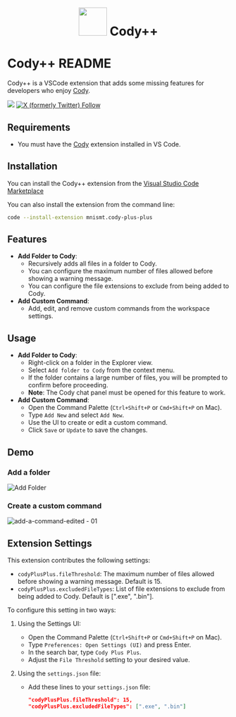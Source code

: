 <div align=center>

# <img src="https://i.imgur.com/vgcnIwy.png" width="64">  Cody++

</div>

# Cody++ README

Cody++ is a VSCode extension that adds some missing features for developers who enjoy [Cody](https://sourcegraph.com/cody).

[![](https://img.shields.io/badge/Chat_with_Cody++-Ask_Cody-%238A16D7?labelColor=%23383838)](https://sourcegraph.com/github.com/mnismt/CodyPlusPlus)
[![X (formerly Twitter) Follow](https://img.shields.io/twitter/follow/CodyPlusPlus)](https://twitter.com/CodyPlusPlus)

## Requirements

- You must have the [Cody](https://marketplace.visualstudio.com/items?itemName=sourcegraph.cody-ai) extension installed in VS Code.

## Installation

You can install the Cody++ extension from the [Visual Studio Code Marketplace](https://marketplace.visualstudio.com/items?itemName=mnismt.cody-plus-plus)

You can also install the extension from the command line:

```sh
code --install-extension mnismt.cody-plus-plus
```

## Features

- **Add Folder to Cody**:
  - Recursively adds all files in a folder to Cody.
  - You can configure the maximum number of files allowed before showing a warning message.
  - You can configure the file extensions to exclude from being added to Cody.
- **Add Custom Command**:
  - Add, edit, and remove custom commands from the workspace settings.

## Usage

- **Add Folder to Cody**:
  - Right-click on a folder in the Explorer view.
  - Select `Add folder to Cody` from the context menu.
  - If the folder contains a large number of files, you will be prompted to confirm before proceeding.
  - **Note**: The Cody chat panel must be opened for this feature to work.
- **Add Custom Command**:
  - Open the Command Palette (`Ctrl+Shift+P` or `Cmd+Shift+P` on Mac).
  - Type `Add New` and select `Add New`.
  - Use the UI to create or edit a custom command.
  - Click `Save` or `Update` to save the changes.

## Demo

### Add a folder

![Add Folder](https://github.com/mnismt/codyplusplus/assets/27861064/726ec181-b33e-484f-bbe3-ceab9d6cdda5)

### Create a custom command

![add-a-command-edited - 01](https://github.com/mnismt/codyplusplus/assets/27861064/d915d3ca-1eea-4dea-b69d-654b0f75d14f)

## Extension Settings

This extension contributes the following settings:

- `codyPlusPlus.fileThreshold`: The maximum number of files allowed before showing a warning message. Default is 15.
- `codyPlusPlus.excludedFileTypes`: List of file extensions to exclude from being added to Cody. Default is [".exe", ".bin"].

To configure this setting in two ways:

1. Using the Settings UI:
    - Open the Command Palette (`Ctrl+Shift+P` or `Cmd+Shift+P` on Mac).
    - Type `Preferences: Open Settings (UI)` and press Enter.
    - In the search bar, type `Cody Plus Plus`.
    - Adjust the `File Threshold` setting to your desired value.

2. Using the `settings.json` file:
    - Add these lines to your `settings.json` file:

        ```json
        "codyPlusPlus.fileThreshold": 15,
        "codyPlusPlus.excludedFileTypes": [".exe", ".bin"]
        ```
